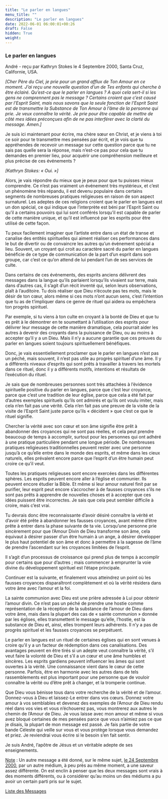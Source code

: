 ```yaml
---
title: "Le parler en langues"
menu_title: ""
description: "Le parler en langues"
date: 2022-06-01 06:00:01+00:26
draft: False
hidden: True
weight:
---
```

### Le parler en langues

André - reçu par Kathryn Stokes le 4 Septembre 2000, Santa Cruz, Californie, USA.

*[Cher Père du Ciel, je prie pour un grand afflux de Ton Amour en ce moment. J’ai reçu une nouvelle question d’un de Tes enfants qui cherche à être éclairé. Qu’est-ce que le parler en langues ? A quoi cela sert-il si les gens ne comprennent pas le message ? Certains croient que c’est causé par l’Esprit Saint, mais nous savons que la seule fonction de l’Esprit Saint est de transmettre la Substance de Ton Amour à l’âme de la personne qui prie. Je veux connaître la vérité. Je prie pour être capable de mettre de côté mes idées préconçues afin de ne pas interférer avec la clarté du message. Amen.]*

Je suis ici maintenant pour écrire, ma chère sœur en Christ, et je viens à toi ce soir pour te transmettre mes pensées par écrit, et je vois que tu appréhendes de recevoir un message sur cette question parce que tu ne sais pas quelle sera la réponse, mais n’est-ce pas pour cela que tu demandes en premier lieu, pour acquérir une compréhension meilleure et plus précise de ces événements ?

*[Kathryn Stokes:  « Oui. »]*

Alors, je vais répondre du mieux que je peux pour que tu puisses mieux comprendre. Ce n’est pas vraiment un événement très mystérieux, et c’est un phénomène très répandu, il est devenu populaire dans certains segments de nombreuses pratiques religieuses en raison de son aspect surnaturel. Les adeptes de ces religions croient que le parler en langues est un don spécial, ce qui indique que l’interprète est béni par l’Esprit Saint ou qu’il a certains pouvoirs qui lui sont conférés lorsqu’il est capable de parler de cette manière unique, et qu’il est influencé par les esprits pour être utilisé de cette façon.

Tu peux facilement imaginer que l’artiste entre dans un état de transe et canalise des entités spirituelles qui aiment réaliser ces performances dans le but de divertir ou de convaincre les autres qu’un événement spécial a lieu. Souvent, un croyant qui croit au caractère sacré du parler en langues bénéficie de ce type de communication de la part d’un esprit dans son groupe, car c’est ce qu’on attend de lui pendant l’un de ses services de culte.

Dans certains de ces événements, des esprits anciens délivrent des messages dans la langue qu’ils parlaient lorsqu’ils vivaient sur terre, mais dans d’autres cas, il s’agit d’un récit inventé qui, selon leurs observations, plaît à l’auditoire. Tu dois réaliser que Dieu n’écoute pas tes mots, mais le désir de ton cœur, alors même si ces mots n’ont aucun sens, c’est l’intention que tu as de t’impliquer dans ce genre de rituel qui aidera ou empêchera ton progrès spirituel.

Par exemple, si tu viens à ton culte en croyant à la bonté de Dieu et que tu es prêt à le démontrer en te soumettant à l’utilisation des esprits pour délivrer leur message de cette manière dramatique, cela pourrait aider les autres à devenir des croyants dans la puissance de Dieu, ou au moins à accepter qu’il y a un Dieu. Mais il n’y a aucune garantie que ces preuves du parler en langues soient toujours spirituellement bénéfiques.

Donc, je vais essentiellement proclamer que le parler en langues n’est pas un péché, mais souvent, il n’est pas utile au progrès spirituel d’une âme. Il y a différents niveaux d’esprits qui sont prêts à travailler à travers les mortels dans ce rituel, donc il y a différents motifs, intentions et résultats de l’exécution du rituel.

Je sais que de nombreuses personnes sont très attachées à l’évidence spirituelle positive du parler en langues, parce que c’est leur croyance, parce que c’est une tradition de leur église, parce que cela a été fait par d’autres exemples spirituels qu’ils ont admirés et qu’ils ont voulu imiter, mais cela n’en fait pas une vérité. Cela n’en fait pas une preuve de la visite de la visite de l’Esprit Saint juste parce qu’ils « décident » que c’est ce que le rituel signifie.

Chercher la vérité avec son cœur et son âme signifie être prêt à abandonner des croyances qui ne sont pas réelles, et cela peut prendre beaucoup de temps à accomplir, surtout pour les personnes qui ont adhéré à une pratique particulière pendant une longue période. De nombreuses pratiques religieuses traditionnelles peuvent rester avec une personne jusqu’à ce qu’elle entre dans le monde des esprits, et même dans les cieux naturels, elles prévalent encore parce que l’esprit d’un être humain peut croire ce qu’il veut.

Toutes les pratiques religieuses sont encore exercées dans les différentes sphères. Les esprits peuvent encore aller à l’église et communier. Ils peuvent encore étudier la Bible. Et même si leur amour naturel finit par se purifier, leur esprit peut encore s’accrocher à de fausses croyances s’ils ne sont pas prêts à apprendre de nouvelles choses et à accepter que ces idées puissent être incorrectes. Je sais que cela peut sembler difficile à croire, mais c’est vrai.

Tu devrais donc être reconnaissante d’avoir désiré connaître la vérité et d’avoir été prête à abandonner les fausses croyances, avant même d’être prête à entrer dans la phase suivante de ta vie. Lorsqu’une personne prie sincèrement pour que l’Amour Divin de Dieu transforme son âme, cela équivaut à désirer passer d’un être humain à un ange, à désirer développer le plus haut potentiel de son âme et donc à permettre à la sagesse de l’âme de prendre l’ascendant sur les croyances limitées de l’esprit.

Il s’agit d’un processus de croissance qui prend plus de temps à accomplir pour certains que pour d’autres ; mais commencer à emprunter la voie divine du développement spirituel est l’étape principale.

Continuer est la suivante, et finalement vous atteindrez un point où les fausses croyances disparaîtront complètement et où la vérité résidera dans votre âme avec l’amour et la foi.

La sainte communion avec Dieu est une prière adressée à Lui pour obtenir l’amour divin. Ce n’est pas un péché de prendre une hostie comme représentation de la réception de la substance de l’amour de Dieu dans votre âme, mais dans la plupart des cas de « sainte communion » donnée par les églises, elles transmettent le message qu’elle, l’hostie, est la substance de Dieu et, ainsi, elles trompent leurs adhérents. Il n’y a pas de progrès spirituel et les fausses croyances se perpétuent.

Le parler en langues est un rituel de certaines églises qui en sont venues à croire qu’il y a un facteur de rédemption dans ces canalisations. Des avantages peuvent en être tirés si un adepte veut connaître la vérité, s’il veut faire la volonté de Dieu et s’il a un cœur et une âme humbles et sincères. Les esprits gardiens peuvent influencer les âmes qui sont ouvertes à la vérité. Une connaissance vient dans le cœur de cette personne. Parfois, être en harmonie avec les autres dans de tels rassemblements est plus important pour une personne que de vouloir connaître la vérité ou d’être prêt à changer, et la tromperie continue.

Que Dieu vous bénisse tous dans votre recherche de la vérité et de l’amour. Donnez-vous à Dieu et laissez-Le entrer dans vos cœurs. Donnez votre amour à vos semblables et devenez des exemples de l’Amour de Dieu rendu réel dans vos vies et vous n’échouerez pas, vous montrerez aux autres le chemin de l’Amour de Dieu. Je vous laisse avec mon amour et même si vous avez bloqué certaines de mes pensées parce que vous n’aimiez pas ce que je disais, la plupart de mon message est passé. Je fais partie de votre bande Céleste qui veille sur vous et vous protège lorsque vous demandez et priez. Je reviendrai vous écrire si le besoin s’en fait sentir.

Je suis André, l’apôtre de Jésus et un véritable adepte de ses enseignements.

<u>Note</u> : Un autre message a été donné, sur le même sujet, [le 24 Septembre 2000](/fr-contemporary-messages/fr-contemporary-messages-by-date-order/fr-contemporary-messages-2000/fr-2000-9-24-1-ar-mary-john/), par un autre médium, à peu près au même moment, a une saveur assez différente. On est enclin à penser que les deux messages sont vrais à des moments différents, ou à considérer qu’au moins un des médiums a pu avoir un certain parti pris sur le sujet.

[Liste des Messages](/fr-contemporary-messages/fr-contemporary-messages-by-date-order/fr-contemporary-messages-2000)

